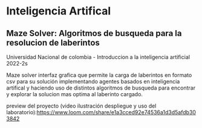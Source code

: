# Inteligencia Artifical
## Maze Solver: Algoritmos de busqueda para la resolucion de laberintos 
Universidad Nacional de colombia - Introduccion a la inteligencia artificial 2022-2s

Maze solver interfaz grafica que permite la carga de laberintos en formato csv para su solución implementando agentes basados en inteligencia artifical y haciendo uso de distintos algoritmos de busqueda para encontrar y explorar la solucion mas optima al laberinto cargado.

preview del proyecto (video ilustración despliegue y uso del laboratorio):https://www.loom.com/share/e1a3cced92e74536a1d3d5afdb303842
